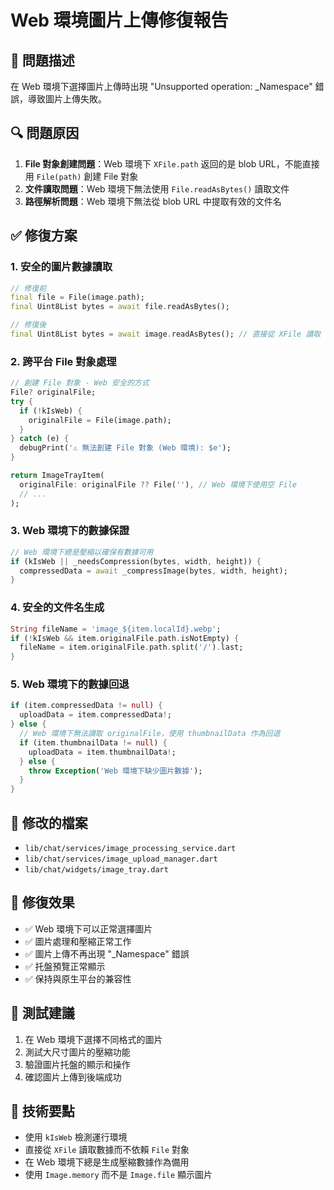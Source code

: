 # Web 環境圖片上傳修復報告

## 🐛 問題描述
在 Web 環境下選擇圖片上傳時出現 "Unsupported operation: _Namespace" 錯誤，導致圖片上傳失敗。

## 🔍 問題原因
1. **File 對象創建問題**：Web 環境下 `XFile.path` 返回的是 blob URL，不能直接用 `File(path)` 創建 File 對象
2. **文件讀取問題**：Web 環境下無法使用 `File.readAsBytes()` 讀取文件
3. **路徑解析問題**：Web 環境下無法從 blob URL 中提取有效的文件名

## ✅ 修復方案

### 1. **安全的圖片數據讀取**
```dart
// 修復前
final file = File(image.path);
final Uint8List bytes = await file.readAsBytes();

// 修復後
final Uint8List bytes = await image.readAsBytes(); // 直接從 XFile 讀取
```

### 2. **跨平台 File 對象處理**
```dart
// 創建 File 對象 - Web 安全的方式
File? originalFile;
try {
  if (!kIsWeb) {
    originalFile = File(image.path);
  }
} catch (e) {
  debugPrint('⚠️ 無法創建 File 對象 (Web 環境): $e');
}

return ImageTrayItem(
  originalFile: originalFile ?? File(''), // Web 環境下使用空 File
  // ...
);
```

### 3. **Web 環境下的數據保證**
```dart
// Web 環境下總是壓縮以確保有數據可用
if (kIsWeb || _needsCompression(bytes, width, height)) {
  compressedData = await _compressImage(bytes, width, height);
}
```

### 4. **安全的文件名生成**
```dart
String fileName = 'image_${item.localId}.webp';
if (!kIsWeb && item.originalFile.path.isNotEmpty) {
  fileName = item.originalFile.path.split('/').last;
}
```

### 5. **Web 環境下的數據回退**
```dart
if (item.compressedData != null) {
  uploadData = item.compressedData!;
} else {
  // Web 環境下無法讀取 originalFile，使用 thumbnailData 作為回退
  if (item.thumbnailData != null) {
    uploadData = item.thumbnailData!;
  } else {
    throw Exception('Web 環境下缺少圖片數據');
  }
}
```

## 📁 修改的檔案
- `lib/chat/services/image_processing_service.dart`
- `lib/chat/services/image_upload_manager.dart`
- `lib/chat/widgets/image_tray.dart`

## 🎯 修復效果
- ✅ Web 環境下可以正常選擇圖片
- ✅ 圖片處理和壓縮正常工作
- ✅ 圖片上傳不再出現 "_Namespace" 錯誤
- ✅ 托盤預覽正常顯示
- ✅ 保持與原生平台的兼容性

## 🧪 測試建議
1. 在 Web 環境下選擇不同格式的圖片
2. 測試大尺寸圖片的壓縮功能
3. 驗證圖片托盤的顯示和操作
4. 確認圖片上傳到後端成功

## 📝 技術要點
- 使用 `kIsWeb` 檢測運行環境
- 直接從 `XFile` 讀取數據而不依賴 `File` 對象
- 在 Web 環境下總是生成壓縮數據作為備用
- 使用 `Image.memory` 而不是 `Image.file` 顯示圖片
